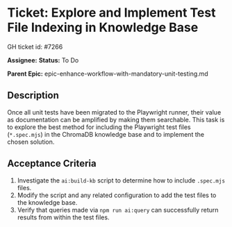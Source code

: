 # Ticket: Explore and Implement Test File Indexing in Knowledge Base

GH ticket id: #7266

**Assignee:**
**Status:** To Do

**Parent Epic:** epic-enhance-workflow-with-mandatory-unit-testing.md

## Description

Once all unit tests have been migrated to the Playwright runner, their value as documentation can be amplified by making them searchable. This task is to explore the best method for including the Playwright test files (`*.spec.mjs`) in the ChromaDB knowledge base and to implement the chosen solution.

## Acceptance Criteria

1.  Investigate the `ai:build-kb` script to determine how to include `.spec.mjs` files.
2.  Modify the script and any related configuration to add the test files to the knowledge base.
3.  Verify that queries made via `npm run ai:query` can successfully return results from within the test files.
